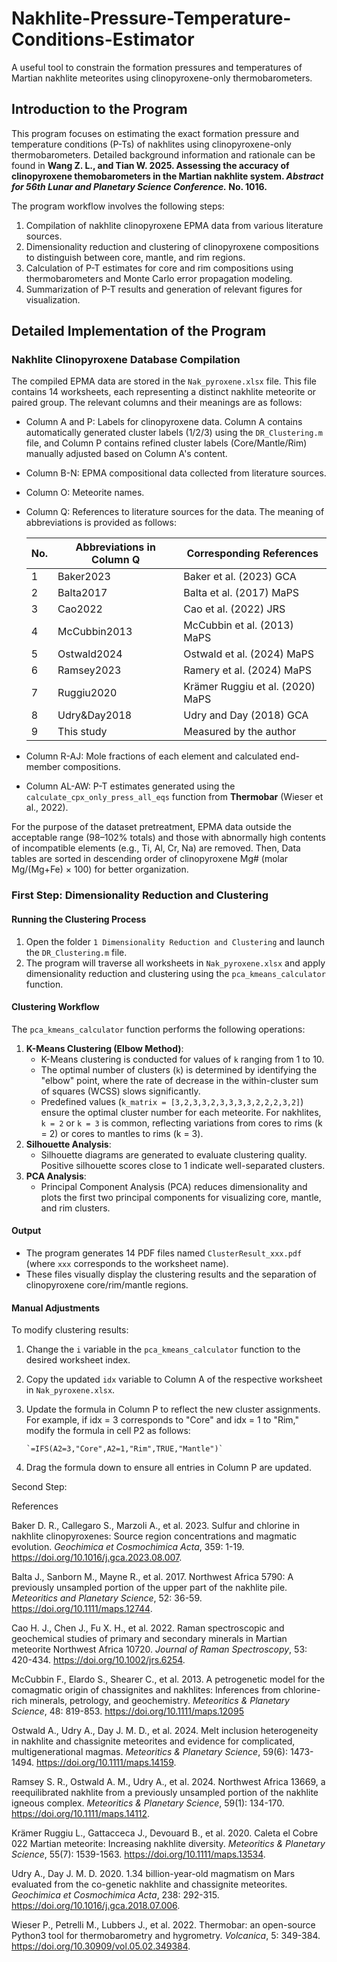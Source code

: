# Nakhlite-Pressure-Temperature-Conditions-Estimator
A useful tool to constrain the formation pressures and temperatures of Martian nakhlite meteorites using clinopyroxene-only thermobarometers.



## Introduction to the Program

This program focuses on estimating the exact formation pressure and temperature conditions (P-Ts) of nakhlites using clinopyroxene-only thermobarometers. Detailed background information and rationale can be found in **Wang Z. L., and Tian W. 2025. Assessing the accuracy of clinopyroxene themobarometers in the Martian nakhlite system. *Abstract for 56th Lunar and Planetary Science Conference.* No. 1016.**

The program workflow involves the following steps:

1. Compilation of nakhlite clinopyroxene EPMA data from various literature sources.
2. Dimensionality reduction and clustering of clinopyroxene compositions to distinguish between core, mantle, and rim regions.
3. Calculation of P-T estimates for core and rim compositions using thermobarometers and Monte Carlo error propagation modeling.
4. Summarization of P-T results and generation of relevant figures for visualization.



## Detailed Implementation of the Program

### Nakhlite Clinopyroxene Database Compilation

The compiled EPMA data are stored in the `Nak_pyroxene.xlsx` file. This file contains 14 worksheets, each representing a distinct nakhlite meteorite or paired group. The relevant columns and their meanings are as follows:

- Column A and P: Labels for clinopyroxene data. Column A contains automatically generated cluster labels (1/2/3) using the `DR_Clustering.m` file, and Column P contains refined cluster labels  (Core/Mantle/Rim) manually adjusted based on Column A's content.

- Column B-N: EPMA compositional data collected from literature sources.

- Column O: Meteorite names.

- Column Q: References to literature sources for the data. The meaning of abbreviations is provided as follows:

  | No.  | Abbreviations in Column Q | Corresponding References         |
  | ---- | ------------------------- | -------------------------------- |
  | 1    | Baker2023                 | Baker et al. (2023) GCA          |
  | 2    | Balta2017                 | Balta et al. (2017) MaPS         |
  | 3    | Cao2022                   | Cao et al. (2022) JRS            |
  | 4    | McCubbin2013              | McCubbin et al. (2013) MaPS      |
  | 5    | Ostwald2024               | Ostwald et al. (2024) MaPS       |
  | 6    | Ramsey2023                | Ramery et al. (2024) MaPS        |
  | 7    | Ruggiu2020                | Krämer Ruggiu et al. (2020) MaPS |
  | 8    | Udry&Day2018              | Udry and Day (2018) GCA          |
  | 9    | This study                | Measured by the author           |

- Column R-AJ: Mole fractions of each element and calculated end-member compositions.

- Column AL-AW: P-T estimates generated using the `calculate_cpx_only_press_all_eqs` function from **Thermobar** (Wieser et al., 2022).

For the purpose of the dataset pretreatment, EPMA data outside the acceptable range (98–102% totals) and those with abnormally high contents of incompatible elements (e.g., Ti, Al, Cr, Na) are removed. Then, Data tables are sorted in descending order of clinopyroxene Mg# (molar Mg/(Mg+Fe) × 100) for better organization.



### First Step: Dimensionality Reduction and Clustering

#### **Running the Clustering Process**

1. Open the folder `1 Dimensionality Reduction and Clustering` and launch the `DR_Clustering.m` file.
2. The program will traverse all worksheets in `Nak_pyroxene.xlsx` and apply dimensionality reduction and clustering using the `pca_kmeans_calculator` function.

#### **Clustering Workflow**

The `pca_kmeans_calculator` function performs the following operations:

1. **K-Means Clustering (Elbow Method)**:
   - K-Means clustering is conducted for values of `k` ranging from 1 to 10.
   - The optimal number of clusters (`k`) is determined by identifying the "elbow" point, where the rate of decrease in the within-cluster sum of squares (WCSS) slows significantly.
   - Predefined values (`k_matrix = [3,2,3,3,2,3,3,3,3,2,2,2,3,2]`) ensure the optimal cluster number for each meteorite. For nakhlites, `k = 2` or `k = 3` is common, reflecting variations from cores to rims (k = 2) or cores to mantles to rims (k = 3).
2. **Silhouette Analysis**:
   - Silhouette diagrams are generated to evaluate clustering quality. Positive silhouette scores close to 1 indicate well-separated clusters.
3. **PCA Analysis**:
   - Principal Component Analysis (PCA) reduces dimensionality and plots the first two principal components for visualizing core, mantle, and rim clusters.

#### **Output**

- The program generates 14 PDF files named `ClusterResult_xxx.pdf` (where `xxx` corresponds to the worksheet name).
- These files visually display the clustering results and the separation of clinopyroxene core/rim/mantle regions.

#### **Manual Adjustments**

To modify clustering results:

1. Change the `i` variable in the `pca_kmeans_calculator` function to the desired worksheet index.

2. Copy the updated `idx` variable to Column A of the respective worksheet in `Nak_pyroxene.xlsx`.

3. Update the formula in Column P to reflect the new cluster assignments. For example, if idx = 3 corresponds to "Core" and idx = 1 to "Rim," modify the formula in cell P2 as follows:

   ```Excel
   `=IFS(A2=3,"Core",A2=1,"Rim",TRUE,"Mantle")`
   ```

4. Drag the formula down to ensure all entries in Column P are updated.



Second Step: 





References

Baker D. R., Callegaro S., Marzoli A., et al. 2023. Sulfur and chlorine in nakhlite clinopyroxenes: Source region concentrations and magmatic evolution. *Geochimica et Cosmochimica Acta*, 359: 1-19. https://doi.org/10.1016/j.gca.2023.08.007.

Balta J., Sanborn M., Mayne R., et al. 2017. Northwest Africa 5790: A previously unsampled portion of the upper part of the nakhlite pile. *Meteoritics and Planetary Science*, 52: 36-59. https://doi.org/10.1111/maps.12744.

Cao H. J., Chen J., Fu X. H., et al. 2022. Raman spectroscopic and geochemical studies of primary and secondary minerals in Martian meteorite Northwest Africa 10720. *Journal of Raman Spectroscopy*, 53: 420-434. https://doi.org/10.1002/jrs.6254.

McCubbin F., Elardo S., Shearer C., et al. 2013. A petrogenetic model for the comagmatic origin of chassignites and nakhlites: Inferences from chlorine-rich minerals, petrology, and geochemistry. *Meteoritics & Planetary Science*, 48: 819-853. https://doi.org/10.1111/maps.12095

Ostwald A., Udry A., Day J. M. D., et al. 2024. Melt inclusion heterogeneity in nakhlite and chassignite meteorites and evidence for complicated, multigenerational magmas. *Meteoritics & Planetary Science*, 59(6): 1473-1494. https://doi.org/10.1111/maps.14159.

Ramsey S. R., Ostwald A. M., Udry A., et al. 2024. Northwest Africa 13669, a reequilibrated nakhlite from a previously unsampled portion of the nakhlite igneous complex. *Meteoritics & Planetary Science*, 59(1): 134-170. https://doi.org/10.1111/maps.14112.

Krämer Ruggiu L., Gattacceca J., Devouard B., et al. 2020. Caleta el Cobre 022 Martian meteorite: Increasing nakhlite diversity. *Meteoritics & Planetary Science*, 55(7): 1539-1563. https://doi.org/10.1111/maps.13534.

Udry A., Day J. M. D. 2020. 1.34 billion-year-old magmatism on Mars evaluated from the co-genetic nakhlite and chassignite meteorites. *Geochimica et Cosmochimica Acta*, 238: 292-315. https://doi.org/10.1016/j.gca.2018.07.006.

Wieser P., Petrelli M., Lubbers J., et al. 2022. Thermobar: an open-source Python3 tool for thermobarometry and hygrometry. *Volcanica*, 5: 349-384. https://doi.org/10.30909/vol.05.02.349384.
